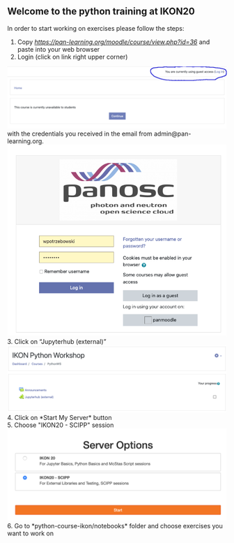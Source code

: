 ## Welcome to the python training at IKON20

In order to start working on exercises please follow the steps:
1. Copy *https://pan-learning.org/moodle/course/view.php?id=36* and paste into your web browser
2. Login (click on link right upper corner)
<img src='python_training_ikon3.png'>
with the credentials you received in the email from admin@pan-learning.org.
<img src='python_training_ikon4.png'>
3. Click on “Jupyterhub (external)”
<img src='python_training_ikon1.png'>
4. Click on *Start My Server* button<br>
5. Choose "IKON20 - SCIPP" session 
<img src='python_training_ikon7.png'>
6. Go to *python-course-ikon/notebooks* folder and choose exercises you want to work on

